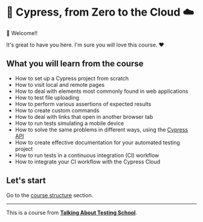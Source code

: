 # 🌲 Cypress, from Zero to the Cloud ☁️

👋 Welcome!!

It's great to have you here. I'm sure you will love this course. ❤️

## What you will learn from the course

- How to set up a Cypress project from scratch
- How to visit local and remote pages
- How to deal with elements most commonly found in web applications
- How to test file uploading
- How to perform various assertions of expected results
- How to create custom commands
- How to deal with links that open in another browser tab
- How to run tests simulating a mobile device
- How to solve the same problems in different ways, using the [Cypress API](https://docs.cypress.io/api/table-of-contents)
- How to create effective documentation for your automated testing project
- How to run tests in a continuous integration (CI) workflow
- How to integrate your CI workflow with the Cypress Cloud

## Let's start

Go to the [course structure](./lessons/_course-structure_.md) section.

___

This is a course from [**Talking About Testing School**](https://udemy.com/user/walmyr).
